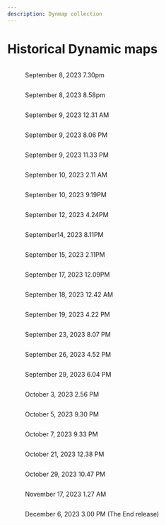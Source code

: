 ```yaml
---
description: Dynmap collection
---
```


# Historical Dynamic maps

<figure><img src="../../../.gitbook/assets/image (31).png" alt=""><figcaption><p>September 8, 2023 7.30pm</p></figcaption></figure>



<figure><img src="../../../.gitbook/assets/image (34).png" alt=""><figcaption><p>September 8, 2023 8.58pm</p></figcaption></figure>

<figure><img src="../../../.gitbook/assets/image (35).png" alt=""><figcaption><p>September 9, 2023 12.31 AM</p></figcaption></figure>

<figure><img src="../../../.gitbook/assets/image (36).png" alt=""><figcaption><p>September 9, 2023 8.06 PM</p></figcaption></figure>

<figure><img src="../../../.gitbook/assets/image (37).png" alt=""><figcaption><p>September 9, 2023 11.33 PM</p></figcaption></figure>

<figure><img src="../../../.gitbook/assets/image (38).png" alt=""><figcaption><p>September 10, 2023 2.11 AM</p></figcaption></figure>

<figure><img src="../../../.gitbook/assets/image (41).png" alt=""><figcaption><p>September 10, 2023 9.19PM</p></figcaption></figure>

<figure><img src="../../../.gitbook/assets/image (40).png" alt=""><figcaption><p>September 12, 2023 4.24PM</p></figcaption></figure>

<figure><img src="../../../.gitbook/assets/image (42).png" alt=""><figcaption><p>September14, 2023 8.11PM</p></figcaption></figure>

<figure><img src="../../../.gitbook/assets/image (43).png" alt=""><figcaption><p>September 15, 2023 2.11PM</p></figcaption></figure>

<figure><img src="../../../.gitbook/assets/image (44).png" alt=""><figcaption><p>September 17, 2023 12.09PM</p></figcaption></figure>

<figure><img src="../../../.gitbook/assets/image (45).png" alt=""><figcaption><p>September 18, 2023 12.42 AM</p></figcaption></figure>

<figure><img src="../../../.gitbook/assets/image (46).png" alt=""><figcaption><p>September 19, 2023 4.22 PM</p></figcaption></figure>

<figure><img src="../../../.gitbook/assets/image (47).png" alt=""><figcaption><p>September 23, 2023 8.07 PM</p></figcaption></figure>

<figure><img src="../../../.gitbook/assets/image (48).png" alt=""><figcaption><p>September 26, 2023 4.52 PM</p></figcaption></figure>

<figure><img src="../../../.gitbook/assets/image (49).png" alt=""><figcaption><p>September 29, 2023 6.04 PM</p></figcaption></figure>

<figure><img src="../../../.gitbook/assets/image (50).png" alt=""><figcaption><p>October 3, 2023 2.56 PM</p></figcaption></figure>

<figure><img src="../../../.gitbook/assets/image (51).png" alt=""><figcaption><p>October 5, 2023 9.30 PM</p></figcaption></figure>

<figure><img src="../../../.gitbook/assets/image (52).png" alt=""><figcaption><p>October 7, 2023 9.33 PM</p></figcaption></figure>

<figure><img src="../../../.gitbook/assets/image (53).png" alt=""><figcaption><p>October 21, 2023 12.38 PM</p></figcaption></figure>

<figure><img src="../../../.gitbook/assets/image (54).png" alt=""><figcaption><p>October 29, 2023 10.47 PM</p></figcaption></figure>

<figure><img src="../../../.gitbook/assets/image (55).png" alt=""><figcaption><p>November 17, 2023 1.27 AM</p></figcaption></figure>

<figure><img src="../../../.gitbook/assets/image (56).png" alt=""><figcaption><p>December 6, 2023 3.00 PM (The End release) </p></figcaption></figure>

